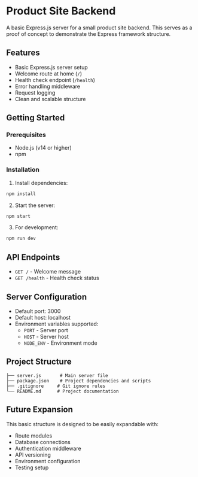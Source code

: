# Product Site Backend

A basic Express.js server for a small product site backend. This serves as a proof of concept to demonstrate the Express framework structure.

## Features

- Basic Express.js server setup
- Welcome route at home (`/`)
- Health check endpoint (`/health`)
- Error handling middleware
- Request logging
- Clean and scalable structure

## Getting Started

### Prerequisites
- Node.js (v14 or higher)
- npm

### Installation

1. Install dependencies:
```bash
npm install
```

2. Start the server:
```bash
npm start
```

3. For development:
```bash
npm run dev
```

## API Endpoints

- `GET /` - Welcome message
- `GET /health` - Health check status

## Server Configuration

- Default port: 3000
- Default host: localhost
- Environment variables supported:
  - `PORT` - Server port
  - `HOST` - Server host
  - `NODE_ENV` - Environment mode

## Project Structure

```
├── server.js       # Main server file
├── package.json    # Project dependencies and scripts
├── .gitignore     # Git ignore rules
└── README.md      # Project documentation
```

## Future Expansion

This basic structure is designed to be easily expandable with:
- Route modules
- Database connections
- Authentication middleware
- API versioning
- Environment configuration
- Testing setup
